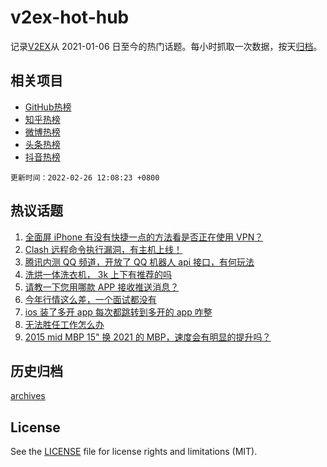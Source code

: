 # v2ex-hot-hub

 记录[V2EX](https://www.v2ex.com/)从 2021-01-06 日至今的热门话题。每小时抓取一次数据，按天[归档](archives)。
 
 ## 相关项目

- [GitHub热榜](https://github.com/lonnyzhang423/github-hot-hub)
- [知乎热榜](https://github.com/lonnyzhang423/zhihu-hot-hub)
- [微博热榜](https://github.com/lonnyzhang423/weibo-hot-hub)
- [头条热榜](https://github.com/lonnyzhang423/toutiao-hot-hub)
- [抖音热榜](https://github.com/lonnyzhang423/douyin-hot-hub)


 `更新时间：2022-02-26 12:08:23 +0800`

## 热议话题

1. [全面屏 iPhone 有没有快捷一点的方法看是否正在使用 VPN？](https://www.v2ex.com/t/836367)
1. [Clash 远程命令执行漏洞，有主机上线！](https://www.v2ex.com/t/836433)
1. [腾讯内测 QQ 频道，开放了 QQ 机器人 api 接口，有何玩法](https://www.v2ex.com/t/836445)
1. [洗烘一体洗衣机， 3k 上下有推荐的吗](https://www.v2ex.com/t/836410)
1. [请教一下您用哪款 APP 接收推送消息？](https://www.v2ex.com/t/836504)
1. [今年行情这么差，一个面试都没有](https://www.v2ex.com/t/836389)
1. [ios 装了多开 app 每次都跳转到多开的 app 咋整](https://www.v2ex.com/t/836388)
1. [无法胜任工作怎么办](https://www.v2ex.com/t/836372)
1. [2015 mid MBP 15" 换 2021 的 MBP，速度会有明显的提升吗？](https://www.v2ex.com/t/836436)

## 历史归档

[archives](archives)

## License

See the [LICENSE](LICENSE) file for license rights and limitations (MIT).
